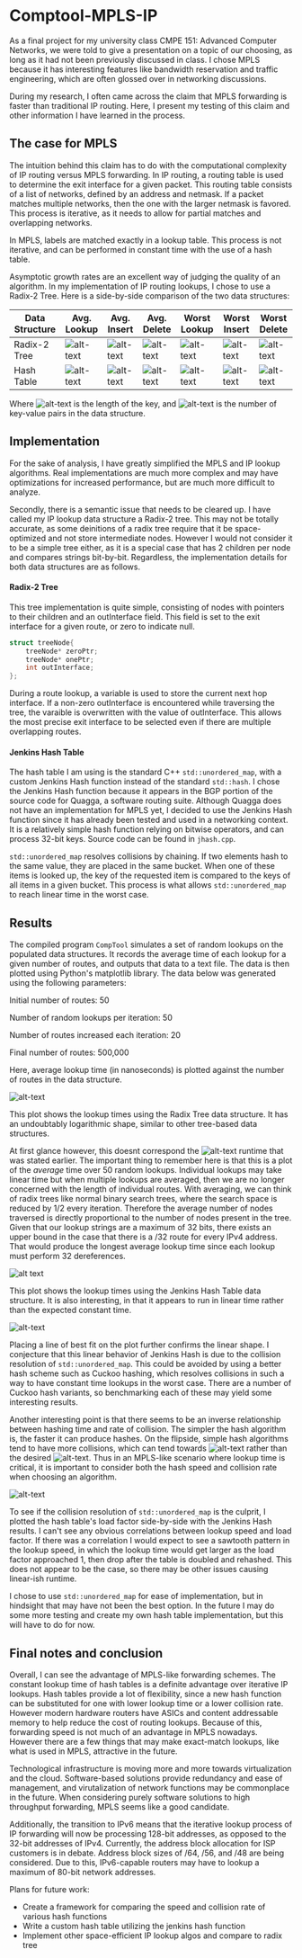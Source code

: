 # Comptool-MPLS-IP

As a final project for my university class CMPE 151: Advanced Computer Networks, we were told to give a presentation on a topic of our choosing, as long as it had not been previously discussed in class. I chose MPLS because it has interesting features like bandwidth reservation and traffic engineering, which are often glossed over in networking discussions.

During my research, I often came across the claim that MPLS forwarding is faster than traditional IP routing. Here, I present my testing of this claim and other information I have learned in the process.

## The case for MPLS

The intuition behind this claim has to do with the computational complexity of IP routing versus MPLS forwarding. In IP routing, a routing table is used to determine the exit interface for a given packet. This routing table consists of a list of networks, defined by an address and netmask. If a packet matches multiple networks, then the one with the larger netmask is favored. This process is iterative, as it needs to allow for partial matches and overlapping networks.

In MPLS, labels are matched exactly in a lookup table. This process is not iterative, and can be performed in constant time with the use of a hash table.

Asymptotic growth rates are an excellent way of judging the quality of an algorithm. In my implementation of IP routing lookups, I chose to use a Radix-2 Tree. Here is a side-by-side comparison of the two data structures:

Data Structure | Avg. Lookup   | Avg. Insert |Avg. Delete  | Worst Lookup | Worst Insert | Worst Delete 
-------------  | ------------- | ----------- | ----------- | ------------ | ------------ | ------------
Radix-2 Tree   |![alt-text](https://github.com/bradleypuckett/Comptool-MPLS-IP/blob/master/Images/O(k).png)|![alt-text](https://github.com/bradleypuckett/Comptool-MPLS-IP/blob/master/Images/O(k).png)|![alt-text](https://github.com/bradleypuckett/Comptool-MPLS-IP/blob/master/Images/O(k).png)|![alt-text](https://github.com/bradleypuckett/Comptool-MPLS-IP/blob/master/Images/O(k).png)|![alt-text](https://github.com/bradleypuckett/Comptool-MPLS-IP/blob/master/Images/O(k).png)|![alt-text](https://github.com/bradleypuckett/Comptool-MPLS-IP/blob/master/Images/O(k).png)
Hash Table     | ![alt-text](https://github.com/bradleypuckett/Comptool-MPLS-IP/blob/master/Images/O(1).png)|![alt-text](https://github.com/bradleypuckett/Comptool-MPLS-IP/blob/master/Images/O(1).png)|![alt-text](https://github.com/bradleypuckett/Comptool-MPLS-IP/blob/master/Images/O(1).png)|![alt-text](https://github.com/bradleypuckett/Comptool-MPLS-IP/blob/master/Images/O(n).png)|![alt-text](https://github.com/bradleypuckett/Comptool-MPLS-IP/blob/master/Images/O(n).png)|![alt-text](https://github.com/bradleypuckett/Comptool-MPLS-IP/blob/master/Images/O(n).png)

Where ![alt-text](https://github.com/bradleypuckett/Comptool-MPLS-IP/blob/master/Images/k.png) is the length of the key, and ![alt-text](https://github.com/bradleypuckett/Comptool-MPLS-IP/blob/master/Images/n.png) is the number of key-value pairs in the data structure.

## Implementation

For the sake of analysis, I have greatly simplified the MPLS and IP lookup algorithms. Real implementations are much more complex and may have optimizations for increased performance, but are much more difficult to analyze.

Secondly, there is a semantic issue that needs to be cleared up. I have called my IP lookup data structure a Radix-2 tree. This may not be totally accurate, as some deinitions of a radix tree require that it be space-optimized and not store intermediate nodes. However I would not consider it to be a simple tree either, as it is a special case that has 2 children per node and compares strings bit-by-bit. Regardless, the implementation details for both data structures are as follows.

#### Radix-2 Tree

This tree implementation is quite simple, consisting of nodes with pointers to their children and an outInterface field. This field is set to the exit interface for a given route, or zero to indicate null.
```cpp
struct treeNode{
    treeNode* zeroPtr;
    treeNode* onePtr;
    int outInterface;
};
```
During a route lookup, a variable is used to store the current next hop interface. If a non-zero outInterface is encountered while traversing the tree, the varaible is overwritten with the value of outInterface. This allows the most precise exit interface to be selected even if there are multiple overlapping routes.

#### Jenkins Hash Table

The hash table I am using is the standard C++ `std::unordered_map`, with a custom Jenkins Hash function instead of the standard `std::hash`. I chose the Jenkins Hash function because it appears in the BGP portion of the source code for Quagga, a software routing suite. Although Quagga does not have an implementation for MPLS yet, I decided to use the Jenkins Hash function since it has already been tested and used in a networking context. It is a relatively simple hash function relying on bitwise operators, and can process 32-bit keys. Source code can be found in `jhash.cpp`.

`std::unordered_map` resolves collisions by chaining. If two elements hash to the same value, they are placed in the same bucket. When one of these items is looked up, the key of the requested item is compared to the keys of all items in a given bucket. This process is what allows `std::unordered_map` to reach linear time in the worst case.

## Results

The compiled program `CompTool` simulates a set of random lookups on the populated data structures. It records the average time of each lookup for a given number of routes, and outputs that data to a text file. The data is then plotted using Python's matplotlib library. The data below was generated using the following parameters:

Initial number of routes: 50

Number of random lookups per iteration: 50

Number of routes increased each iteration: 20

Final number of routes: 500,000

Here, average lookup time (in nanoseconds) is plotted against the number of routes in the data structure.

![alt-text](https://github.com/bradleypuckett/Comptool-MPLS-IP/blob/master/Images/rtree500k.png)

This plot shows the lookup times using the Radix Tree data structure. It has an undoubtably logarithmic shape, similar to other tree-based data structures.

At first glance however, this doesnt correspond the ![alt-text](https://github.com/bradleypuckett/Comptool-MPLS-IP/blob/master/Images/O(k).png) runtime that was stated earlier. The important thing to remember here is that this is a plot of the *average* time over 50 random lookups. Individual lookups may take linear time but when multiple lookups are averaged, then we are no longer concerned with the length of individual routes. With averaging, we can think of radix trees like normal binary search trees, where the search space is reduced by 1/2 every iteration. Therefore the average number of nodes traversed is directly proportional to the number of nodes present in the tree. Given that our lookup strings are a maximum of 32 bits, there exists an upper bound in the case that there is a /32 route for every IPv4 address. That would produce the longest average lookup time since each lookup must perform 32 dereferences.


![alt text](https://github.com/bradleypuckett/Comptool-MPLS-IP/blob/master/Images/jhash500k.png "Jenkins Hash w/500k routes")

This plot shows the lookup times using the Jenkins Hash Table data structure. It is also interesting, in that it appears to run in linear time rather than the expected constant time.  


![alt-text](https://github.com/bradleypuckett/Comptool-MPLS-IP/blob/master/Images/jhash500k-linreg.png)

Placing a line of best fit on the plot further confirms the linear shape. I conjecture that this linear behavior of Jenkins Hash is due to the collision resolution of `std::unordered_map`. This could be avoided by using a better hash scheme such as Cuckoo hashing, which resolves collisions in such a way to have constant time lookups in the worst case. There are a number of Cuckoo hash variants, so benchmarking each of these may yield some interesting results.

Another interesting point is that there seems to be an inverse relationship between hashing time and rate of collision. The simpler the hash algorithm is, the faster it can produce hashes. On the flipside, simple hash algorithms tend to have more collisions, which can tend towards ![alt-text](https://github.com/bradleypuckett/Comptool-MPLS-IP/blob/master/Images/O(n).png) rather than the desired ![alt-text](https://github.com/bradleypuckett/Comptool-MPLS-IP/blob/master/Images/O(1).png). Thus in an MPLS-like scenario where lookup time is critical, it is important to consider both the hash speed and collision rate when choosing an algorithm.


![alt-text](https://github.com/bradleypuckett/Comptool-MPLS-IP/blob/master/Images/jhash-loadfactor.png)

To see if the collision resolution of `std::unordered_map` is the culprit, I plotted the hash table's load factor side-by-side with the Jenkins Hash results. I can't see any obvious correlations between lookup speed and load factor. If there was a correlation I would expect to see a sawtooth pattern in the lookup speed, in which the lookup time would get larger as the load factor approached 1, then drop after the table is doubled and rehashed. This does not appear to be the case, so there may be other issues causing linear-ish runtime.

I chose to use `std::unordered_map` for ease of implementation, but in hindsight that may have not been the best option. In the future I may do some more testing and create my own hash table implementation, but this will have to do for now. 


## Final notes and conclusion

Overall, I can see the advantage of MPLS-like forwarding schemes. The constant lookup time of hash tables is a definite advantage over iterative IP lookups. Hash tables provide a lot of flexibility, since a new hash function can be substituted for one with lower lookup time or a lower collision rate. However modern hardware routers have ASICs and content addressable memory to help reduce the cost of routing lookups. Because of this, forwarding speed is not much of an advantage in MPLS nowadays. However there are a few things that may make exact-match lookups, like what is used in MPLS, attractive in the future.

Technological infrastructure is moving more and more towards virtualization and the cloud. Software-based solutions provide redundancy and ease of management, and virutalization of network functions may be commonplace in the future. When considering purely software solutions to high throughput forwarding, MPLS seems like a good candidate.

Additionally, the transition to IPv6 means that the iterative lookup process of IP forwarding will now be processing 128-bit addresses, as opposed to the 32-bit addresses of IPv4. Currently, the address block allocation for ISP customers is in debate. Address block sizes of /64, /56, and /48 are being considered. Due to this, IPv6-capable routers may have to lookup a maximum of 80-bit network addresses.

Plans for future work:

  * Create a framework for comparing the speed and collision rate of various hash functions
  * Write a custom hash table utilizing the jenkins hash function
  * Implement other space-efficient IP lookup algos and compare to radix tree
